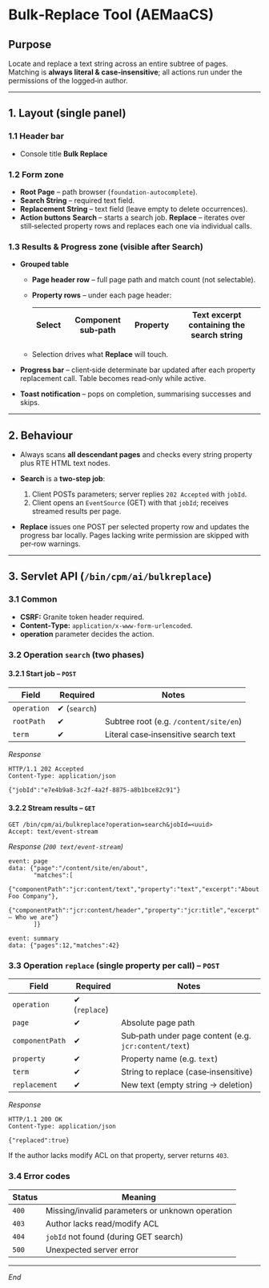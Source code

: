 # Bulk‑Replace Tool (AEMaaCS)

## Purpose

Locate and replace a text string across an entire subtree of pages. Matching is **always literal & case‑insensitive**; all actions run under the permissions of the logged‑in author.

---

## 1. Layout (single panel)

### 1.1 Header bar

* Console title **Bulk Replace**

### 1.2 Form zone

* **Root Page** – path browser (`foundation‑autocomplete`).
* **Search String** – required text field.
* **Replacement String** – text field (leave empty to delete occurrences).
* **Action buttons**
  **Search** – starts a search job.
  **Replace** – iterates over still‑selected property rows and replaces each one via individual calls.

### 1.3 Results & Progress zone (visible after Search)

* **Grouped table**

  * **Page header row** – full page path and match count (not selectable).
  * **Property rows** – under each page header:

    | Select | Component sub‑path | Property | Text excerpt containing the search string |
    | ------ | ------------------ | -------- | ----------------------------------------- |
  * Selection drives what **Replace** will touch.
* **Progress bar** – client‑side determinate bar updated after each property replacement call. Table becomes read‑only while active.
* **Toast notification** – pops on completion, summarising successes and skips.

---

## 2. Behaviour

* Always scans **all descendant pages** and checks every string property plus RTE HTML text nodes.
* **Search** is a **two‑step job**:

  1. Client POSTs parameters; server replies `202 Accepted` with `jobId`.
  2. Client opens an `EventSource` (GET) with that `jobId`; receives streamed results per page.
* **Replace** issues one POST per selected property row and updates the progress bar locally. Pages lacking write permission are skipped with per‑row warnings.

---

## 3. Servlet API (`/bin/cpm/ai/bulkreplace`)

### 3.1 Common

* **CSRF:** Granite token header required.
* **Content‑Type:** `application/x-www-form-urlencoded`.
* **operation** parameter decides the action.

### 3.2 Operation `search` (two phases)

#### 3.2.1 Start job – `POST`

| Field       | Required      | Notes                                  |
| ----------- | ------------- | -------------------------------------- |
| `operation` | ✔︎ (`search`) |                                        |
| `rootPath`  | ✔︎            | Subtree root (e.g. `/content/site/en`) |
| `term`      | ✔︎            | Literal case‑insensitive search text   |

*Response*

```
HTTP/1.1 202 Accepted
Content-Type: application/json

{"jobId":"e7e4b9a8-3c2f-4a2f-8875-a8b1bce82c91"}
```

#### 3.2.2 Stream results – `GET`

```
GET /bin/cpm/ai/bulkreplace?operation=search&jobId=<uuid>
Accept: text/event-stream
```

*Response (`200 text/event-stream`)*

```
event: page
data: {"page":"/content/site/en/about",
       "matches":[
         {"componentPath":"jcr:content/text","property":"text","excerpt":"About Foo Company"},
         {"componentPath":"jcr:content/header","property":"jcr:title","excerpt":"Foo – Who we are"}
       ]}

event: summary
data: {"pages":12,"matches":42}
```

### 3.3 Operation `replace` (single property per call) – `POST`

| Field           | Required       | Notes                                                 |
| --------------- | -------------- | ----------------------------------------------------- |
| `operation`     | ✔︎ (`replace`) |                                                       |
| `page`          | ✔︎             | Absolute page path                                    |
| `componentPath` | ✔︎             | Sub‑path under page content (e.g. `jcr:content/text`) |
| `property`      | ✔︎             | Property name (e.g. `text`)                           |
| `term`          | ✔︎             | String to replace (case‑insensitive)                  |
| `replacement`   | ✔︎             | New text (empty string → deletion)                    |

*Response*

```
HTTP/1.1 200 OK
Content-Type: application/json

{"replaced":true}
```

If the author lacks modify ACL on that property, server returns `403`.

### 3.4 Error codes

| Status | Meaning                                         |
| ------ | ----------------------------------------------- |
| `400`  | Missing/invalid parameters or unknown operation |
| `403`  | Author lacks read/modify ACL                    |
| `404`  | `jobId` not found (during GET search)           |
| `500`  | Unexpected server error                         |

---

*End*
